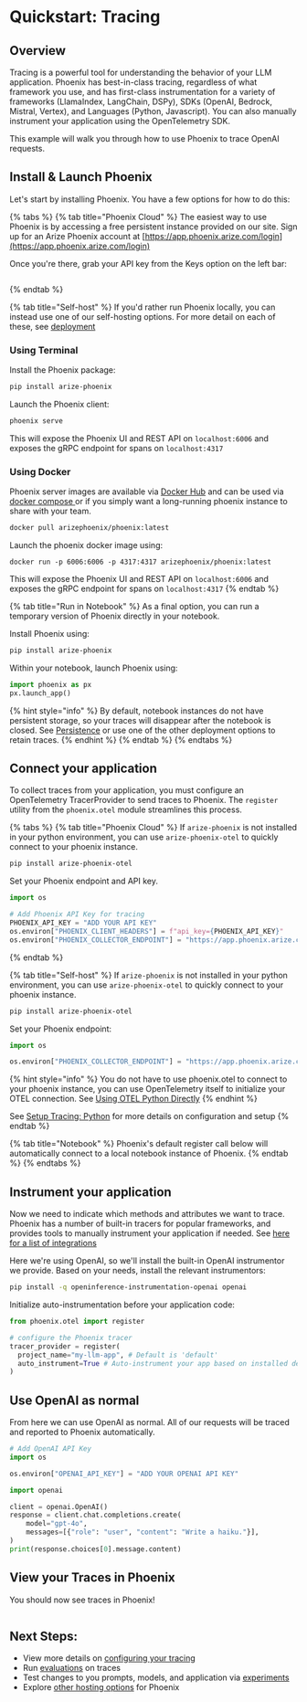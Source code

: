 # Quickstart: Tracing

## Overview

Tracing is a powerful tool for understanding the behavior of your LLM application. Phoenix has best-in-class tracing, regardless of what framework you use, and has first-class instrumentation for a variety of frameworks (LlamaIndex, LangChain, DSPy), SDKs (OpenAI, Bedrock, Mistral, Vertex), and Languages (Python, Javascript). You can also manually instrument your application using the OpenTelemetry SDK.

This example will walk you through how to use Phoenix to trace OpenAI requests.

## Install & Launch Phoenix

Let's start by installing Phoenix. You have a few options for how to do this:

{% tabs %}
{% tab title="Phoenix Cloud" %}
The easiest way to use Phoenix is by accessing a free persistent instance provided on our site. Sign up for an Arize Phoenix account at [https://app.phoenix.arize.com/login](https://app.phoenix.arize.com/login)

Once you're there, grab your API key from the Keys option on the left bar:

<figure><img src="../.gitbook/assets/Screenshot 2024-10-29 at 2.28.28 PM.png" alt=""><figcaption></figcaption></figure>
{% endtab %}

{% tab title="Self-host" %}
If you'd rather run Phoenix locally, you can instead use one of our self-hosting options. For more detail on each of these, see [deployment](../deployment/ "mention")

### Using Terminal

Install the Phoenix package:

```bash
pip install arize-phoenix
```

Launch the Phoenix client:

```bash
phoenix serve
```

This will expose the Phoenix UI and REST API on `localhost:6006` and exposes the gRPC endpoint for spans on `localhost:4317`

### **Using Docker**

Phoenix server images are available via [Docker Hub](https://hub.docker.com/r/arizephoenix/phoenix) and can be used via [docker compose ](https://docs.arize.com/phoenix/deployment/docker)or if you simply want a long-running phoenix instance to share with your team.

```bash
docker pull arizephoenix/phoenix:latest
```

Launch the phoenix docker image using:

```
docker run -p 6006:6006 -p 4317:4317 arizephoenix/phoenix:latest
```

This will expose the Phoenix UI and REST API on `localhost:6006` and exposes the gRPC endpoint for spans on `localhost:4317`
{% endtab %}

{% tab title="Run in Notebook" %}
As a final option, you can run a temporary version of Phoenix directly in your notebook.

Install Phoenix using:

```bash
pip install arize-phoenix
```

Within your notebook, launch Phoenix using:

```python
import phoenix as px
px.launch_app()
```

{% hint style="info" %}
By default, notebook instances do not have persistent storage, so your traces will disappear after the notebook is closed. See [Persistence](https://docs.arize.com/phoenix/deployment/persistence) or use one of the other deployment options to retain traces.
{% endhint %}
{% endtab %}
{% endtabs %}

## Connect your application <a href="#connect-your-app" id="connect-your-app"></a>

To collect traces from your application, you must configure an OpenTelemetry TracerProvider to send traces to Phoenix. The `register` utility from the `phoenix.otel` module streamlines this process.

{% tabs %}
{% tab title="Phoenix Cloud" %}
If `arize-phoenix` is not installed in your python environment, you can use `arize-phoenix-otel` to quickly connect to your phoenix instance.

```bash
pip install arize-phoenix-otel
```

Set your Phoenix endpoint and API key.

```python
import os

# Add Phoenix API Key for tracing
PHOENIX_API_KEY = "ADD YOUR API KEY"
os.environ["PHOENIX_CLIENT_HEADERS"] = f"api_key={PHOENIX_API_KEY}"
os.environ["PHOENIX_COLLECTOR_ENDPOINT"] = "https://app.phoenix.arize.com"
```
{% endtab %}

{% tab title="Self-host" %}
If `arize-phoenix` is not installed in your python environment, you can use `arize-phoenix-otel` to quickly connect to your phoenix instance.

```bash
pip install arize-phoenix-otel
```

Set your Phoenix endpoint:

```python
import os

os.environ["PHOENIX_COLLECTOR_ENDPOINT"] = "https://app.phoenix.arize.com"
```

{% hint style="info" %}
You do not have to use phoenix.otel to connect to your phoenix instance, you can use OpenTelemetry itself to initialize your OTEL connection. See [Using OTEL Python Directly](https://docs.arize.com/phoenix/tracing/how-to-tracing/setup-tracing/setup-tracing-python/using-otel-python-directly)
{% endhint %}

See [Setup Tracing: Python](https://docs.arize.com/phoenix/tracing/how-to-tracing/setup-tracing/setup-tracing-python) for more details on configuration and setup
{% endtab %}

{% tab title="Notebook" %}
Phoenix's default register call below will automatically connect to a local notebook instance of Phoenix.
{% endtab %}
{% endtabs %}

## Instrument your application

Now we need to indicate which methods and attributes we want to trace. Phoenix has a number of built-in tracers for popular frameworks, and provides tools to manually instrument your application if needed. See [here for a list of integrations](https://docs.arize.com/phoenix/tracing/integrations-tracing)

Here we're using OpenAI, so we'll install the built-in OpenAI instrumentor we provide. Based on your needs, install the relevant instrumentors:&#x20;

```bash
pip install -q openinference-instrumentation-openai openai
```

Initialize auto-instrumentation before your application code:

```python
from phoenix.otel import register

# configure the Phoenix tracer
tracer_provider = register(
  project_name="my-llm-app", # Default is 'default'
  auto_instrument=True # Auto-instrument your app based on installed dependencies
)
```

## Use OpenAI as normal

From here we can use OpenAI as normal. All of our requests will be traced and reported to Phoenix automatically.

```python
# Add OpenAI API Key
import os

os.environ["OPENAI_API_KEY"] = "ADD YOUR OPENAI API KEY"
```

```python
import openai

client = openai.OpenAI()
response = client.chat.completions.create(
    model="gpt-4o",
    messages=[{"role": "user", "content": "Write a haiku."}],
)
print(response.choices[0].message.content)
```

## View your Traces in Phoenix

You should now see traces in Phoenix!

<figure><img src="../.gitbook/assets/Screenshot 2024-10-29 at 2.51.24 PM.png" alt=""><figcaption></figcaption></figure>

## Next Steps:

* View more details on [configuring your tracing](llm-traces/)
* Run [evaluations](../evaluation/evals.md) on traces
* Test changes to you prompts, models, and application via [experiments](../datasets-and-experiments/how-to-experiments/run-experiments.md)
* Explore [other hosting options](../deployment/) for Phoenix
